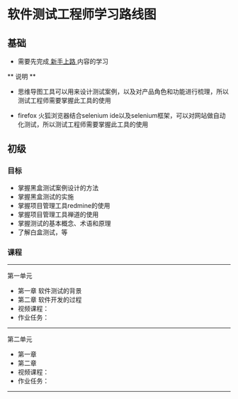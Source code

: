 # 软件测试工程师学习路线图

## 基础
* 需要先完成[ 新手上路 ](https://github.com/wangding/courses/blob/master/newer/README.md)内容的学习

** 说明 **
* 思维导图工具可以用来设计测试案例，以及对产品角色和功能进行梳理，所以测试工程师需要掌握此工具的使用

* firefox 火狐浏览器结合selenium ide以及selenium框架，可以对网站做自动化测试，所以测试工程师需要掌握此工具的使用

## 初级
### 目标
* 掌握黑盒测试案例设计的方法
* 掌握黑盒测试的实施
* 掌握项目管理工具redmine的使用
* 掌握项目管理工具禅道的使用
* 掌握测试的基本概念、术语和原理
* 了解白盒测试，等

### 课程

---
第一单元
* 第一章 软件测试的背景
* 第二章 软件开发的过程
* 视频课程：
* 作业任务：

---
第二单元
* 第一章
* 第二章
* 视频课程：
* 作业任务：

---